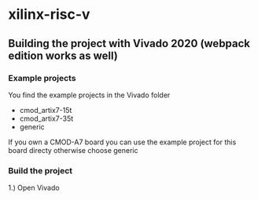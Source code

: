# xilinx-risc-v

## Building the project with Vivado 2020 (webpack edition works as well)

### Example projects

You find the example projects in the Vivado folder

* cmod_artix7-15t
* cmod_artix7-35t
* generic

If you own a CMOD-A7 board you can use the example project for this board directy otherwise choose generic

### Build the project

1.) Open Vivado
